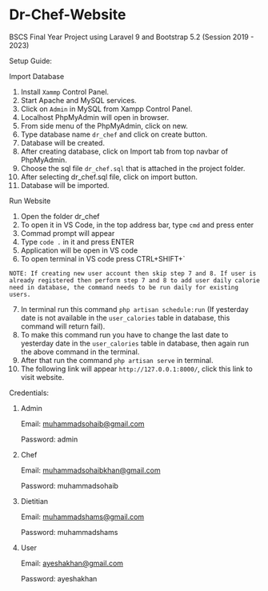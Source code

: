 # Dr-Chef-Website
BSCS Final Year Project using Laravel 9 and Bootstrap 5.2 (Session 2019 - 2023)

Setup Guide:

Import Database
1.	Install `Xammp` Control Panel.
2.	Start Apache and MySQL services.
3.	Click on `Admin` in MySQL from Xampp Control Panel.
4.	Localhost PhpMyAdmin will open in browser. 
5.	From side menu of the PhpMyAdmin, click on new.
6.	Type database name `dr_chef`  and click on create button.
7.	Database will be created.
8.	After creating database, click on Import tab from top navbar of PhpMyAdmin.
9.	Choose the sql file `dr_chef.sql` that is attached in the project folder.
10.	After selecting dr_chef.sql file, click on import button.
11.	Database will be imported.

Run Website
1.	Open the folder dr_chef
2.	To open it in VS Code, in the top address bar, type `cmd` and press enter
3.	Commad prompt will appear
4.	Type `code .` in it and press ENTER
5.	Application will be open in VS code
6.	To open terminal in VS code press CTRL+SHIFT+`

 `NOTE: If creating new user account then skip step 7 and 8. If user is already registered then perform step 7 and 8 to add user daily calorie need in database, the command needs to be run daily for existing users.`

7.	In terminal run this command `php artisan schedule:run` (If yesterday date is not available in the `user_calories` table in database, this command will return fail).
8.	To make this command run you have to change the last date to yesterday date in the `user_calories` table in database, then again run the above command in the terminal.
9.	After that run the command `php artisan serve` in terminal.
10.	The following link will appear `http://127.0.0.1:8000/`, click this link to visit website.


Credentials:
1.	Admin

    Email: muhammadsohaib@gmail.com
    
    Password: admin

2.	Chef

    Email: muhammadsohaibkhan@gmail.com
    
    Password: muhammadsohaib

3.	Dietitian

    Email: muhammadshams@gmail.com
    
    Password: muhammadshams

4.	User

    Email: ayeshakhan@gmail.com
    
    Password: ayeshakhan
